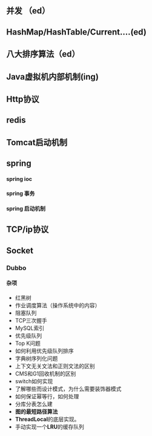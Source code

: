 ## 并发 （ed）

## HashMap/HashTable/Current....(ed)

## 八大排序算法（ed）

## Java虚拟机内部机制(ing)

## Http协议

## redis

## Tomcat启动机制

## spring

#### spring ioc

#### spring 事务

#### spring 启动机制

## TCP/ip协议

## Socket

### Dubbo













#### 杂项

- 红黑树
- 作业调度算法（操作系统中的内容）
- 阻塞队列
- TCP三次握手
- MySQL索引
- 优先级队列
- Top K问题
- 如何利用优先级队列排序
- 字典树序列化问题
- 上下文无关文法和正则文法的区别
- CMS和G1回收机制的区别
- switch如何实现
- 了解哪些而设计模式，为什么需要装饰器模式
- 如何保证幂等行，如何处理
- 分库分表怎么建
- **图的最短路径算法**
- **ThreadLocal**的底层实现。
- 手动实现一个**LRU**的缓存队列



